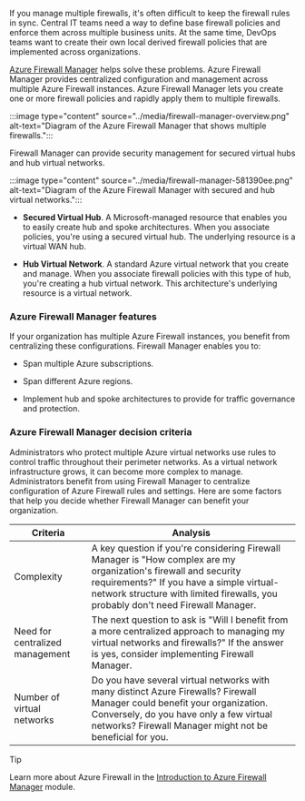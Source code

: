 
If you manage multiple firewalls, it's often difficult to keep the firewall rules in sync. Central IT teams need a way to define base firewall policies and enforce them across multiple business units. At the same time, DevOps teams want to create their own local derived firewall policies that are implemented across organizations.

[Azure Firewall Manager](/azure/firewall-manager/overview) helps solve these problems. Azure Firewall Manager provides centralized configuration and management across multiple Azure Firewall instances. Azure Firewall Manager lets you create one or more firewall policies and rapidly apply them to multiple firewalls.

:::image type="content" source="../media/firewall-manager-overview.png" alt-text="Diagram of the Azure Firewall Manager that shows multiple firewalls.":::

Firewall Manager can provide security management for secured virtual hubs and hub virtual networks. 

:::image type="content" source="../media/firewall-manager-581390ee.png" alt-text="Diagram of the Azure Firewall Manager with secured and hub virtual networks.":::

- **Secured Virtual Hub**. A Microsoft-managed resource that enables you to easily create hub and spoke architectures. When you associate policies, you're using a secured virtual hub. The underlying resource is a virtual WAN hub.

- **Hub Virtual Network**. A standard Azure virtual network that you create and manage. When you associate firewall policies with this type of hub, you're creating a hub virtual network. This architecture's underlying resource is a virtual network.

### Azure Firewall Manager features

If your organization has multiple Azure Firewall instances, you benefit from centralizing these configurations. Firewall Manager enables you to:

- Span multiple Azure subscriptions.

- Span different Azure regions.

- Implement hub and spoke architectures to provide for traffic governance and protection.

### Azure Firewall Manager decision criteria

Administrators who protect multiple Azure virtual networks use rules to control traffic throughout their perimeter networks. As a virtual network infrastructure grows, it can become more complex to manage. Administrators benefit from using Firewall Manager to centralize configuration of Azure Firewall rules and settings. Here are some factors that help you decide whether Firewall Manager can benefit your organization.

| Criteria | Analysis |
| --- | --- |
| Complexity | A key question if you're considering Firewall Manager is "How complex are my organization's firewall and security requirements?" If you have a simple virtual-network structure with limited firewalls, you probably don't need Firewall Manager. |
| Need for centralized management | The next question to ask is "Will I benefit from a more centralized approach to managing my virtual networks and firewalls?" If the answer is yes, consider implementing Firewall Manager. |
| Number of virtual networks	| Do you have several virtual networks with many distinct Azure Firewalls? Firewall Manager could benefit your organization. Conversely, do you have only a few virtual networks? Firewall Manager might not be beneficial for you. |


> [!TIP]
> Learn more about Azure Firewall in the [Introduction to Azure Firewall Manager](/training/modules/introduction-azure-firewall/) module.